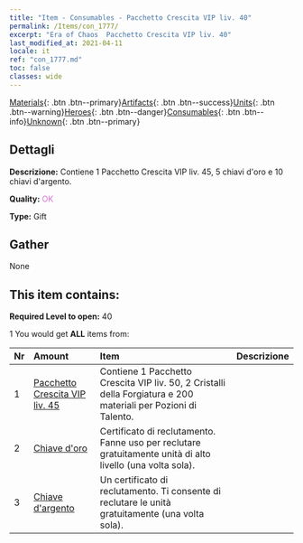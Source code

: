 ```yaml
---
title: "Item - Consumables - Pacchetto Crescita VIP liv. 40"
permalink: /Items/con_1777/
excerpt: "Era of Chaos  Pacchetto Crescita VIP liv. 40"
last_modified_at: 2021-04-11
locale: it
ref: "con_1777.md"
toc: false
classes: wide
---
```

 [Materials](/it/Items/){: .btn .btn--primary}[Artifacts](/it/Items/Artifacts/){: .btn .btn--success}[Units](/it/Items/Units/){: .btn .btn--warning}[Heroes](/it/Items/Heroes/){: .btn .btn--danger}[Consumables](/it/Items/Consumables/){: .btn .btn--info}[Unknown](/it/Items/Unknown/){: .btn .btn--primary}

## Dettagli
 **Descrizione:** Contiene 1 Pacchetto Crescita VIP liv. 45, 5 chiavi d'oro e 10 chiavi d'argento.

 **Quality:** <span style="color: #DA70D6">OK</span>

 **Type:** Gift

## Gather

  None

## This item contains:

 **Required Level to open:** 40

 1 You would get **ALL** items  from:

  | Nr | Amount |     Item    | Descrizione |
  |:---|:-------|:------------|:-----------:|
  | 1 | [Pacchetto Crescita VIP liv. 45](/it/Items/con_1778/) | Contiene 1 Pacchetto Crescita VIP liv. 50, 2 Cristalli della Forgiatura e 200 materiali per Pozioni di Talento. | 
  | 2 | [Chiave d'oro](/it/Items/con_783/) | Certificato di reclutamento. Fanne uso per reclutare gratuitamente unità di alto livello (una volta sola). | 
  | 3 | [Chiave d'argento](/it/Items/con_693/) | Un certificato di reclutamento. Ti consente di reclutare le unità gratuitamente (una volta sola). | 
